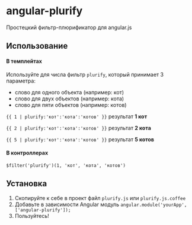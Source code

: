 # angular-plurify

Простецкий фильтр-плюрификатор для angular.js

## Использование

#### В темплейтах

Используйте для числа фильтр `plurify`, который принимает 3 параметра:
- слово для одного объекта (например: кот)
- слово для двух объектов (например: кота)
- слово для пяти объектов (например: котов)

`{{ 1 | plurify:'кот':'кота':'котов' }}` результат __1 кот__

`{{ 2 | plurify:'кот':'кота':'котов' }}` результат __2 кота__

`{{ 5 | plurify:'кот':'кота':'котов' }}` результат __5 котов__

#### В контроллерах
```
$filter('plurify')(1, 'кот', 'кота', 'котов')
```

## Установка

1. Скопируйте к себе в проект файл `plurify.js` или `plurify.js.coffee`
2. Добавьте в зависимости Angular модуль `angular.module('yourApp', ['angular-plurify']);`
3. Пользуйтесь!
